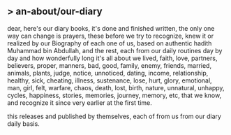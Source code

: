 ## > an-about/our-diary
 
dear, 
here's our diary books,
it's done and finished written, the only one way can change is prayers, these before we try to recognize, knew it or realized by our Biography of each one of us, based on authentic hadith Muhammad bin Abdullah, and the rest, each from our daily routines day by day and how wonderfully long it's all about we lived, faith, love, partners, believers, proper, manners, bad, good, family, enemy, friends, married, animals, plants, judge, notice, unnoticed, dating, income, relationship, healthy, sick, cheating, illness, sustenance, lose, hurt, glory, emotional, man, girl, felt, warfare, chaos, death, lost, birth, nature, unnatural, unhappy, cycles, happiness, stories, memories, journey, memory, etc, that we know, and recognize it since very earlier at the first time.


this releases and published by themselves, each of from us from our diary daily basis.

